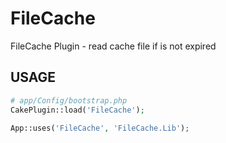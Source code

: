 FileCache
=========

FileCache Plugin - read cache file if is not expired

## USAGE
```php
# app/Config/bootstrap.php
CakePlugin::load('FileCache');
```

```php
App::uses('FileCache', 'FileCache.Lib');
```